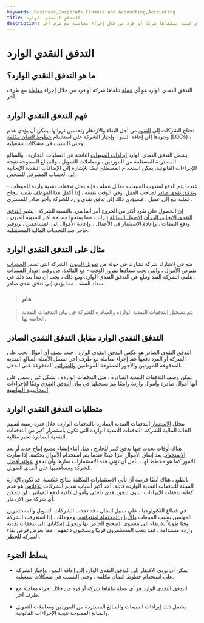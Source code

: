 ```yaml
---
keywords: Business,Corporate Finance and Accounting,Accounting
title: التدفق النقدي الوارد
description: التدفق النقدي الوارد هو أي عملة تتلقاها شركة أو فرد من خلال إجراء معاملة مع طرف آخر.
---
```


# التدفق النقدي الوارد
## ما هو التدفق النقدي الوارد؟

التدفق النقدي الوارد هو أي [عملة](/currency) تتلقاها شركة أو فرد من خلال إجراء [معاملة](/transaction) مع طرف آخر.

## فهم التدفق النقدي الوارد

تحتاج الشركات إلى [النقود](/cash) من أجل البقاء والازدهار وتحسين ثرواتها. يمكن أن يؤدي عدم وجودها إلى إعاقة النمو ، وإجبار الشركة على استخدام [خطوط ائتمان مكلفة](/lineofcredit) (LOCs) ، وحتى التسبب في مشكلات تشغيلية.

يشمل التدفق النقدي الوارد [إيرادات المبيعات](/revenue) الناتجة عن العمليات التجارية ، والمبالغ المستردة المستلمة من الموردين ، ومعاملات التمويل ، والمبالغ الممنوحة نتيجة للإجراءات القانونية. يمكن استخدام المصطلح أيضًا للإشارة إلى الإضافات النقدية الإيجابية إلى الحساب المصرفي للشخص.

عندما يتم الدفع لمندوب المبيعات مقابل عمله ، فإنه يمثل تدفقات نقدية واردة للموظف - [وتدفق نقدي صادر](/outbound-cash-flow) لصاحب العمل. وفي الوقت نفسه ، إذا أكمل هذا الموظف نفسه بنجاح عملية بيع إلى عميل ، فسيؤدي ذلك إلى تدفق نقدي وارد للشركة وآخر صادر للمشتري.

إن الحصول على نقود أكثر من الخروج أمر أساسي. بالنسبة للشركة ، يشير [التدفق النقدي الإيجابي إلى أن](/cashflow) [الأصول السائلة](/asset-liabilitymanagement) تتزايد ، مما يمنحها مساحة أكبر لتسوية الديون ، ودفع النفقات ، وإعادة الاستثمار في الأعمال ، وإعادة الأموال إلى المساهمين ، وتوفير حاجز ضد التحديات المالية المستقبلية.

## مثال على التدفق النقدي الوارد

ضع في اعتبارك شركة تشارك في جولة من [تمويل الديون](/debtfinancing). الشركة التي تصدر [السندات](/bond) تقترض الأموال ، والتي يجب سدادها بمرور الوقت - مع الفائدة. في وقت إصدار السندات ، تتلقى الشركة النقد وتبلغ عن التدفق النقدي الوارد. ومع ذلك ، يجب أن تبدأ بعد ذلك في سداد السند ، مما يؤدي إلى تدفق نقدي صادر.

> ### هام

> يتم تسجيل التدفقات النقدية الواردة والصادرة للشركة في بيان التدفقات النقدية الخاصة بها.

>

## التدفق النقدي الوارد مقابل التدفق النقدي الصادر

التدفق النقدي الصادر هو عكس التدفق النقدي الوارد ، حيث يصف أي أموال يجب على الشركة أو الفرد دفعها عند إجراء معاملة مع طرف آخر. تشمل الأمثلة المبالغ النقدية المدفوعة للموردين والأجور الممنوحة للموظفين [والضرائب](/taxes) المدفوعة على الدخل.

يمكن وصف التدفقات النقدية الصادرة ، مثل التدفقات الواردة ، بشكل غير رسمي على أنها أموال صادرة وأموال واردة وأيضًا يتم تسجيلها في [بيان التدفق النقدي](/cashflowstatement) وفقًا للإجراءات [المحاسبية القياسية](/accounting).

## متطلبات التدفق النقدي الوارد

محلل [الاستثمار](/analyst) التدفقات النقدية الصادرة بالتدفقات الواردة خلال فترة زمنية لتقييم الحالة المالية للشركة. التدفقات النقدية الواردة التي تكون باستمرار أكبر من التدفقات النقدية الصادرة تعتبر مثالية.

هناك أوقات يحدث فيها تدفق كبير للخارج ، مثل أثناء إنشاء مصنع إنتاج جديد أو بعد [الاستحواذ](/acquisition). يعد إنفاق الأموال أمرًا جيدًا عندما يتم استخدام الأموال بحكمة. إذا سارت الأمور كما هو مخطط لها ، نأمل أن تؤتي هذه الاستثمارات ثمارها وأن تحقق [عوائد أفضل](/return) للشركة ومساهميها على المدى الطويل.

بالطبع ، هناك أيضًا فرصة أن تأتي الاستثمارات المكلفة بنتائج عكسية. قد تكون الإدارة السيئة للتدفقات النقدية الواردة قاتلة. أحد أكبر أسباب تقديم الشركات [للإفلاس](/bankruptcy) هو عدم كفاية تدفقات الإيرادات. بدون تدفق نقدي داخلي وأموال كافية لدفع الفواتير ، لن تتمكن أي شركة من الازدهار.

في قطاع التكنولوجيا ، على سبيل المثال ، قد تجذب الشركات التمويل والمستثمرين المهتمين بسبب المبيعات [والأرباح المحتملة لمنتجاتهم](/profit). ومع ذلك ، إذا استغرقت الشركة وقتًا طويلاً للارتقاء إلى مستوى الضجيج الخاص بها وتحويل إمكاناتها إلى تدفقات نقدية واردة مستدامة ، فقد يتعب المستثمرون قريبًا ويسحبون دعمهم ، مما يعرض فرص بقاء الشركة للخطر.

## يسلط الضوء

- يمكن أن يؤدي الافتقار إلى التدفق النقدي الوارد إلى إعاقة النمو ، وإجبار الشركة على استخدام خطوط ائتمان مكلفة ، وحتى التسبب في مشكلات تشغيلية.

- التدفق النقدي الوارد هو أي عملة تتلقاها شركة أو فرد من خلال إجراء معاملة مع طرف آخر.

- يشمل ذلك إيرادات المبيعات والمبالغ المستردة من الموردين ومعاملات التمويل والمبالغ الممنوحة نتيجة الإجراءات القانونية.

